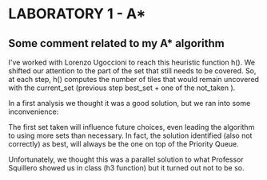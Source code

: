 # LABORATORY 1 - A*
## Some comment related to my A* algorithm

I've worked with Lorenzo Ugoccioni to reach this heuristic function h().
We shifted our attention to the part of the set that still needs to be covered. So, at each step, h() computes the number of tiles that would remain uncovered with the current_set (previous step best_set + one of the not_taken ).

In a first analysis we thought it was a good solution, but we ran into some inconvenience:

The first set taken will influence future choices, even leading the algorithm to using more sets than necessary. In fact, the solution identified (also not correctly) as best, will always be the one on top of the Priority Queue.

Unfortunately, we thought this was a parallel solution to what Professor Squillero showed us in class (h3 function) but it turned out not to be so.